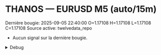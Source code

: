 # THANOS — EURUSD M5 (auto/15m)
Dernière bougie: 2025-09-05 22:40:00  O=1.17108  H=1.17108  L=1.17108  C=1.17108
Source active: twelvedata_repo

- Aucun signal sur la dernière bougie.

<details><summary>Debug</summary>

- TD_API_KEY manquant.

</details>